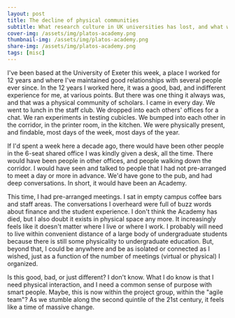 ```yaml
---
layout: post
title: The decline of physical communities
subtitle: What research culture in UK universities has lost, and what will replace it.
cover-img: /assets/img/platos-academy.png
thumbnail-img: /assets/img/platos-academy.png
share-img: /assets/img/platos-academy.png
tags: [misc]
---
```


I've been based at the University of Exeter this week, a place I worked for 12 years and where I've maintained good relationships with several people ever since. In the 12 years I worked here, it was a good, bad, and indifferent experience for me, at various points. But there was one thing it always was, and that was a physical community of scholars. I came in every day. We went to lunch in the staff club. We dropped into each others' offices for a chat. We ran experiments in testing cubicles. We bumped into each other in the corridor, in the printer room, in the kitchen. We were physically present, and findable, most days of the week, most days of the year.

If I'd spent a week here a decade ago, there would have been other people in the 6-seat shared office I was kindly given a desk, all the time.  There would have been people in other offices, and people walking down the corridor. I would have seen and talked to people that I had not pre-arranged to meet a day or more in advance. We'd have gone to the pub, and had deep conversations. In short, it would have been an Academy.

This time, I had pre-arranged meetings. I sat in empty campus coffee bars and staff areas. The conversations I overheard were full of buzz words about finance and the student experience. I don't think the Academy has died, but I also doubt it exists in physical space any more. It increasingly feels like it doesn't matter where I live or where I work. I probably will need to live within convenient distance of a large body of undergraduate students because there is still some physicality to undergraduate education. But, beyond that, I could be anywhere and be as isolated or connected as I wished, just as a function of the number of meetings (virtual or physical) I organized.

Is this good, bad, or just different? I don't know. What I do know is that I need physical interaction, and I need a common sense of purpose with smart people. Maybe, this is now within the project group, within the "agile team"? As we stumble along the second quintile of the 21st century, it feels like a time of massive change.